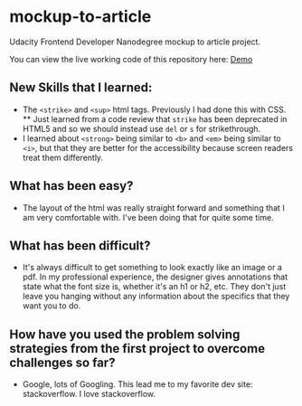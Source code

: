 # mockup-to-article
Udacity Frontend Developer Nanodegree mockup to article project.

You can view the live working code of this repository here: [Demo](http://sumnercreations.github.io/mockup-to-article/)

## New Skills that I learned:
* The `<strike>` and `<sup>` html tags.  Previously I had done this with CSS.
** Just learned from a code review that `strike` has been deprecated in HTML5 and so we should instead use `del` or `s` for strikethrough.
* I learned about `<strong>` being similar to `<b>` and `<em>` being similar to `<i>`, but that they are better for the accessibility because screen readers treat them differently.

## What has been easy?
* The layout of the html was really straight forward and something that I am very comfortable with.  I've been doing that for quite some time.

## What has been difficult?
* It's always difficult to get something to look exactly like an image or a pdf.  In my professional experience, the designer gives annotations that state what the font size is, whether it's an h1 or h2, etc.  They don't just leave you hanging without any information about the specifics that they want you to do.

## How have you used the problem solving strategies from the first project to overcome challenges so far?
* Google, lots of Googling.  This lead me to my favorite dev site: stackoverflow.  I love stackoverflow.